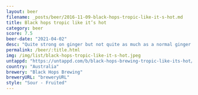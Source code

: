 ```yaml
---
layout: beer
filename: _posts/beer/2016-11-09-black-hops-tropic-like-it-s-hot.md
title: Black hops tropic like it’s hot
category: beer
score: 7.5
beer-date: "2021-04-02"
desc: "Quite strong on ginger but not quite as much as a normal ginger beer. The lemongrass adds a nice extra bit"
permalink: /beer/:title.html
img: /img/list/black-hops-tropic-like-it-s-hot.jpeg
untappd: "https://untappd.com/b/black-hops-brewing-tropic-like-its-hot/3493698"
country: "Australia"
brewery: "Black Hops Brewing"
breweryURL: "breweryURL"
style: "Sour - Fruited"
---
```

